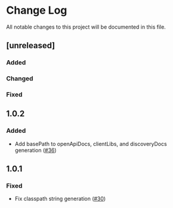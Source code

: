# Change Log
All notable changes to this project will be documented in this file.
## [unreleased]

### Added

### Changed

### Fixed

## 1.0.2
### Added
- Add basePath to openApiDocs, clientLibs, and discoveryDocs generation ([#36](https://github.com/GoogleCloudPlatform/endpoints-framework-maven-plugin/issues/36))

## 1.0.1
### Fixed
- Fix classpath string generation ([#30](https://github.com/GoogleCloudPlatform/endpoints-framework-maven-plugin/issues/30))
